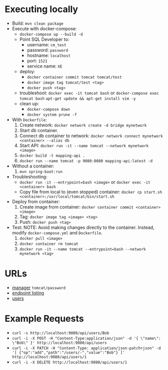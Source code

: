 # Executing locally

  * Build: `mvn clean package`
  * Execute with docker-compose: 
    * `docker-compose up --build -d`
    * Point SQL Developer to:
      * username: `cm_test`
      * password: `password`
      * hostname: `localhost`
      * port: `1521`
      * service name: `XE`
    * deploy:
      * `docker container commit tomcat tomcat/test`
      * `docker image tag tomcat/test <tag>`
      * `docker push <tag>`
    * troubleshoot:
      `docker exec -it tomcat bash` or `docker-compose exec tomcat bash`
      `apt-get update && apt-get install vim -y`
    * clean up:
      * `docker-compose down`
      * `docker system prune -f`
  * With `Dockerfile`: 
    1. Create network: `docker network create -d bridge mynetwork`
    1. Start db container.
    1. Connect db container to network: `docker network connect mynetwork <container> --alias db`
    1. Start API: `docker run -it --name tomcat --network mynetwork <image>`
    1. `docker build -t mapping-api .`
    1. `docker run --name tomcat -p 9080:8080 mapping-api:latest -d`
  * Without a container:
    1. `mvn spring-boot:run`
  * Troubleshooting:
    * `docker run -it --entrypoint=bash <image>` or `docker exec -it <container> bash`
    * Copy file from local to (even stopped) container: `docker cp start.sh <container>:/usr/local/tomcat/bin/start.sh`
  * Deploy from container:
      1. Create image from container: `docker container commit <container> <image>`
      1. Tag: `docker image tag <image> <tag>`
      1. Push: `docker push <tag>`
  * Test: NOTE: Avoid making changes directly to the container.  Instead, modify `docker-compose.yml` and `Dockerfile`.  
      1. `docker pull <image>`
      1. `docker container rm tomcat`
      1. `docker run -it --name tomcat --entrypoint=bash --network mynetwork <tag>`
    
# URLs

  * [manager](http://localhost:9080/manager) `tomcat/password`
  * [endpoint listing](http://localhost:9080/api)
  * [users](http://localhost:9080/api/users)
      
# Example Requests
  * `curl -s http://localhost:9080/api/users/Bob`
  * `curl -i -X POST -H "Content-Type:application/json" -d '{ \"name\": \"Bob\" }' http://localhost:9080/api/users`
  * `curl -i -X PATCH -H "Content-Type: application/json-patch+json" -d '[ {"op":"add","path":"/users/-","value":"Bob"} ]' http://localhost:9080/api/users/1`
  * `curl -i -X DELETE http://localhost:9080/api/users/1`
  